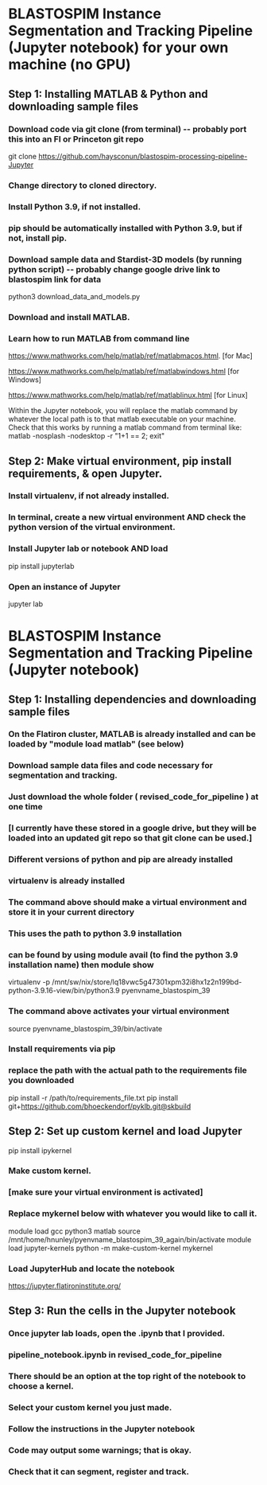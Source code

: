 
# BLASTOSPIM Instance Segmentation and Tracking Pipeline (Jupyter notebook) for your own machine (no GPU)

## Step 1: Installing MATLAB & Python and downloading sample files

### Download code via git clone (from terminal) -- probably port this into an FI or Princeton git repo
git clone https://github.com/haysconun/blastospim-processing-pipeline-Jupyter

### Change directory to cloned directory.

### Install Python 3.9, if not installed.
### pip should be automatically installed with Python 3.9, but if not, install pip.

### Download sample data and Stardist-3D models (by running python script) -- probably change google drive link to blastospim link for data
python3 download_data_and_models.py

### Download and install MATLAB.
### Learn how to run MATLAB from command line
https://www.mathworks.com/help/matlab/ref/matlabmacos.html.   [for Mac]

https://www.mathworks.com/help/matlab/ref/matlabwindows.html  [for Windows]

https://www.mathworks.com/help/matlab/ref/matlablinux.html    [for Linux]

Within the Jupyter notebook, you will replace the matlab command by whatever the local path is to that matlab executable on your machine.
Check that this works by running a matlab command from terminal like:
matlab -nosplash -nodesktop -r "1+1 == 2; exit"

## Step 2: Make virtual environment, pip install requirements, & open Jupyter.

### Install virtualenv, if not already installed.

### In terminal, create a new virtual environment AND check the python version of the virtual environment.

### Install Jupyter lab or notebook AND load
pip install jupyterlab

### Open an instance of Jupyter
jupyter lab

# BLASTOSPIM Instance Segmentation and Tracking Pipeline (Jupyter notebook)

## Step 1: Installing dependencies and downloading sample files


### On the Flatiron cluster, MATLAB is already installed and can be loaded by "module load matlab" (see below)

### Download sample data files and code necessary for segmentation and tracking.
### Just download the whole folder ( revised_code_for_pipeline ) at one time
### [I currently have these stored in a google drive, but they will be loaded into an updated git repo so that git clone can be used.]

### Different versions of python and pip are already installed
### virtualenv is already installed

### The command above should make a virtual environment and store it in your current directory
### This uses the path to python 3.9 installation 
### can be found by using module avail (to find the python 3.9 installation name) then module show
virtualenv -p /mnt/sw/nix/store/lq18vwc5g47301xpm32i8hx1z2n199bd-python-3.9.16-view/bin/python3.9 pyenvname_blastospim_39

### The command above activates your virtual environment
source pyenvname_blastospim_39/bin/activate

### Install requirements via pip
### replace the path with the actual path to the requirements file you downloaded
pip install -r /path/to/requirements_file.txt
pip install git+https://github.com/bhoeckendorf/pyklb.git@skbuild

## Step 2: Set up custom kernel and load Jupyter
pip install ipykernel

### Make custom kernel.
### [make sure your virtual environment is activated]
### Replace mykernel below with whatever you would like to call it.
module load gcc python3 matlab
source /mnt/home/hnunley/pyenvname_blastospim_39_again/bin/activate
module load jupyter-kernels
python -m make-custom-kernel mykernel

### Load JupyterHub and locate the notebook
https://jupyter.flatironinstitute.org/

## Step 3: Run the cells in the Jupyter notebook

### Once jupyter lab loads, open the .ipynb that I provided.
### pipeline_notebook.ipynb in revised_code_for_pipeline
### There should be an option at the top right of the notebook to choose a kernel.
### Select your custom kernel you just made.
### Follow the instructions in the Jupyter notebook
### Code may output some warnings; that is okay.
### Check that it can segment, register and track.
